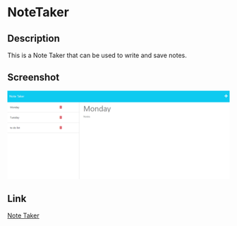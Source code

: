 # NoteTaker

## Description

This is a Note Taker that can be used to write and save notes.

## Screenshot

![image](./assets/Screenshot.png)

## Link

<a href=https://github.com/shobannah/NoteTaker.git> Note Taker